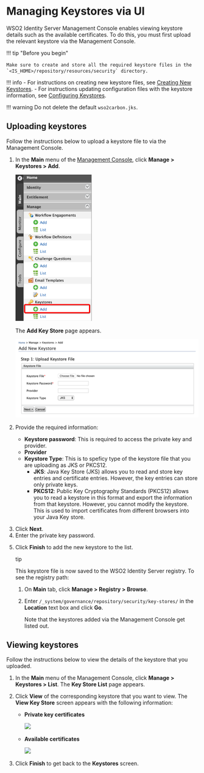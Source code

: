 # Managing Keystores via UI

WSO2 Identity Server Management Console enables viewing keystore details such as the available certificates. To do this, you must first upload the relevant keystore via the Management Console. 
    
!!! tip "Before you begin"

    Make sure to create and store all the required keystore files in the `<IS_HOME>/repository/resources/security` directory.      

!!! info 
    -   For instructions on creating new keystore files, see [Creating New Keystores](../../administer/creating-new-keystores).
    -   For instructions updating configuration files with the keystore information, see [Configuring Keystores](../../administer/configuring-keystores-in-wso2-products).

!!! warning 
    Do not delete the default `wso2carbon.jks`.

## Uploading keystores  

Follow the instructions below to upload a keystore file to via the Management Console.

<ol>
    <li>
        <p>In the <b>Main</b> menu of the <a href="../../setup/getting-started-with-the-management-console/">Management Console</a>, click <b>Manage > Keystores > Add</b>.</p>
        <p><img src="../assets/img/administer/add-key-store-menu-item.png" width="200;"></p>
        <p>The <b>Add Key Store</b> page appears.</p>
        <p><img src="../assets/img/administer/add-new-keystore-screen.png" width="600;"></p>
    </li>
    <li>
        <p>Provide the required information:</p>
        <p>            
            <ul>
                <li><b>Keystore password</b>: This is required to access the private key and provider.</li>
                <li><b>Provider</b></li>
                <li><b>Keystore Type</b>: This is to speficy type of the keystore file that you are uploading as JKS or PKCS12.
                    <ul>
                        <li><b>JKS</b>: Java Key Store (JKS) allows you to read and store key entries and certificate entries. However, the key entries can store only private keys.</li>
                        <li><b>PKCS12</b>: Public Key Cryptography Standards (PKCS12) allows you to read a keystore in this format and export the information from that keystore. However, you cannot modify the keystore. This is used to import certificates from different browsers into your Java Key store.</li>
                    </ul>
                </li>
            </ul>
        </p>        
    </li> 
    <li>Click <b>Next</b>.</li>
    <li>Enter the private key password.</li>
    <li>
        <p>Click <b>Finish</b> to add the new keystore to the list.</p>
        <p>
            <div class="admonition tip">
                <p class="admonition-title">tip</p>
                <p>This keystore file is now saved to the WSO2 Identity Server registry. To see the registry path:
                    <ol>
                        <li>On <b>Main</b> tab, click <b>Manage > Registry > Browse</b>.</li>
                        <li>
                            <p>Enter <code>/_system/governance/repository/security/key-stores/</code> in the <b>Location</b> text box and click <b>Go</b>.</p>
                            <p>Note that the keystores added via the Management Console get listed out.</p>
                        </li>
                    </ol>
                </p>
            </div>
        </p>
    </li>
</ol>


## Viewing keystores 

Follow the instructions below to view the details of the keystore that you uploaded. 

<ol>
    <li>In the <b>Main</b> menu of the Management Console, click <b>Manage > Keystores > List</b>. The <b>Key Store List</b> page appears.</li>
    <li>
        <p>Click <b>View</b> of the corresponding keystore that you want to view. The <b>View Key Store</b> screen appears with the following information:
            <ul>
                <li>
                    <p></p><b>Private key certificates</b></p> 
                    <p><img src="../assets/img/53125464/53287358.png"></p>
                </li>
                <li>
                    <p><b>Available certificates</b></p>
                    <p><img src="../assets/img/53125464/53287357.png"></p>
                </li>
            </ul> 
        </p>  
    </li>
    <li>Click <b>Finish</b> to get back to the <b>Keystores</b> screen.</li>
</ol>
